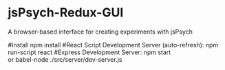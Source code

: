 # jsPsych-Redux-GUI
A browser-based interface for creating experiments with jsPsych

#Install
npm install
#React Script Development Server (auto-refresh): 
npm run-script react
#Express Development Server: 
npm start<br>
or babel-node ./src/server/dev-server.js

